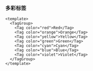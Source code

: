 ### 多彩标签

<!--start-code-->

```vue
<template>
  <TagGroup>
    <Tag color="red">Red</Tag>
    <Tag color="orange">Orange</Tag>
    <Tag color="yellow">Yellow</Tag>
    <Tag color="green">Green</Tag>
    <Tag color="cyan">Cyan</Tag>
    <Tag color="blue">Blue</Tag>
    <Tag color="violet">Violet</Tag>
  </TagGroup>
</template>
```

<!--end-code-->
